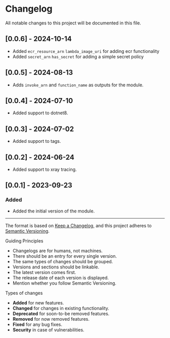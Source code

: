 # Changelog

All notable changes to this project will be documented in this file.

## [0.0.6] - 2024-10-14

- Added `ecr_resource_arn` `lambda_image_uri` for adding ecr functionality
- Added `secret_arn` `has_secret`  for adding a simple secret policy

## [0.0.5] - 2024-08-13

- Adds `invoke_arn` and `function_name` as outputs for the module.

## [0.0.4] - 2024-07-10

- Added support to dotnet8.

## [0.0.3] - 2024-07-02

- Added support to tags.

## [0.0.2] - 2024-06-24

- Added support to xray tracing.

## [0.0.1] - 2023-09-23

### Added

- Added the initial version of the module.

---

The format is based on [Keep a Changelog](https://keepachangelog.com/en/1.0.0/),
and this project adheres to [Semantic Versioning](https://semver.org/spec/v2.0.0.html).

Guiding Principles

- Changelogs are for humans, not machines.
- There should be an entry for every single version.
- The same types of changes should be grouped.
- Versions and sections should be linkable.
- The latest version comes first.
- The release date of each version is displayed.
- Mention whether you follow Semantic Versioning.

Types of changes

- **Added** for new features.
- **Changed** for changes in existing functionality.
- **Deprecated** for soon-to-be removed features.
- **Removed** for now removed features.
- **Fixed** for any bug fixes.
- **Security** in case of vulnerabilities.
